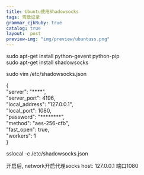 ```yaml
---
title: Ubuntu使用Shadowsocks
tags: 零散记录
grammar_cjkRuby: true
catalog: true
layout:  post
preview-img: "img/preview/ubuntuss.png"
---
```


sudo apt-get install python-gevent python-pip<br>
sudo apt-get install shadowsocks

sudo vim /etc/shadowsocks.json

{<br>
"server": "****",<br>
"server_port": 4196,<br>
"local_address": "127.0.0.1",<br>
"local_port": 1080,<br>
"password": "********",<br>
"method": "aes-256-cfb",<br>
"fast_open": true,<br>
"workers": 1<br>
}


sslocal -c /etc/shadowsocks.json

开启后, network开启代理socks host: 127.0.0.1 端口1080
